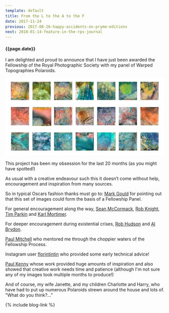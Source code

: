 ```yaml
---
template: default
title: From the L to the A to the F
date: 2017-11-24
previous: 2017-08-26-happy-accidents-on-pryme-editions
next: 2018-01-14-feature-in-the-rps-journal
---
```


#### {{page.date}}

I am delighted and proud to announce that I have just been awarded the Fellowship of the Royal Photographic Society with my panel of Warped Topographies Polaroids.

![Fellowship Panel](october-2017-hanging-plan.webp "Fellowship Panel")

This project has been my obsession for the last 20 months (as you might have spotted!)

As usual with a creative endeavour such this it doesn’t come without help, encouragement and inspiration from many sources.

So in typical Oscars fashion thanks must go to: [Mark Gould](https://www.instagram.com/siark/) for pointing out that this set of images could form the basis of a Fellowship Panel.

For general encouragement along the way, [Sean McCormack](http://seanmcfoto.com/), [Rob Knight](http://www.rkphotographic.com/), [Tim Parkin](https://www.onlandscape.co.uk/) and [Karl Mortimer](https://www.instagram.com/thefattaff/).

For deeper encouragement during existential crises, [Rob Hudson](http://www.robhudsonlandscape.net/) and [Al Brydon](http://www.robhudsonlandscape.net/).

[Paul Mitchell](http://www.paulmitchellphotography.co.uk/) who mentored me through the choppier waters of the Fellowship Process.

Instagram user [florintintin](https://www.instagram.com/florintintin/) who provided some early technical advice!

[Paul Kenny](http://www.paul-kenny.co.uk/) whose work provided huge amounts of inspiration and also showed that creative work needs time and patience (although I'm not sure any of my images took multiple months to produce!)

And of course, my wife Janette, and my children Charlotte and Harry, who have had to put up numerous Polaroids strewn around the house and lots of. "What do you think?…"

{% include blog-link %}